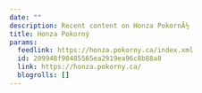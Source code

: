 ```yaml
---
date: ""
description: Recent content on Honza PokornÃ½
title: Honza Pokorný
params:
  feedlink: https://honza.pokorny.ca/index.xml
  id: 209948f90485565ea2919ea96c8b88a8
  link: https://honza.pokorny.ca/
  blogrolls: []
---
```

